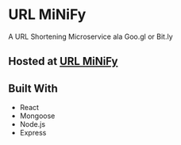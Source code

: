 # URL MiNiFy

A URL Shortening Microservice ala Goo.gl or Bit.ly

## Hosted at [URL MiNiFy](https://umini.herokuapp.com)
## Built With

* React
* Mongoose
* Node.js
* Express
